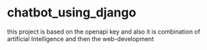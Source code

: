 # chatbot_using_django
this project is based on the openapi key and also it is combination of artificial Intelligence and then the web-development
